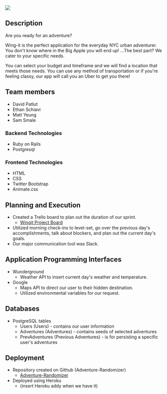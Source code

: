 <img src="http://i.imgur.com/QILYYsJ.png"/>

## Description
Are you ready for an adventure?

Wing-it is the perfect application for the everyday NYC urban adventurer. You don't know where in the Big Apple you will end up! ...The best part? We cater to your specific needs.

You can select your budget and timeframe and we will find a location that meets those needs. You can use any method of transportation or if you're feeling classy, our app will call you an Uber to get you there!

## Team members
+ David Patlut
+ Ethan Schiavi
+ Matt Yeung
+ Sam Smale

### Backend Technologies
+ Ruby on Rails
+ Postgresql

### Frontend Technologies
+ HTML
+ CSS
+ Twitter Bootstrap
+ Animate.css

## Planning and Execution
+ Created a Trello board to plan out the duration of our sprint.
  + <a href="https://trello.com/b/Lp2PGR3O/adventure-randomizer">Wingit Project Board</a>
+ Utilized morning check-ins to level-set, go over the previous day's accomplishments, talk about blockers, and plan out the current day's goals.
+ Our major communication tool was Slack.

## Application Programming Interfaces
+ Wunderground
  + Weather API to insert current day's weather and temperature.
+ Google
  + Maps API to direct our user to their hidden destination.
  + Utilized environmental variables for our request.

## Databases
+ PostgreSQL tables
  + Users (Users) - contains our user information
  + Adventures (Adventures) - contains seeds of selected adventures
  + PrevAdventures (Previous Adventures) - is for persisting a specific user's adventures

## Deployment
+ Repository created on Github (Adventure-Randomizer)
  + <a href="https://github.com/Advenran/Adventure-Randomizer">Adventure-Randomizer</a>
+ Deployed using Heroku
  + (insert Heroku addy when we have it)
